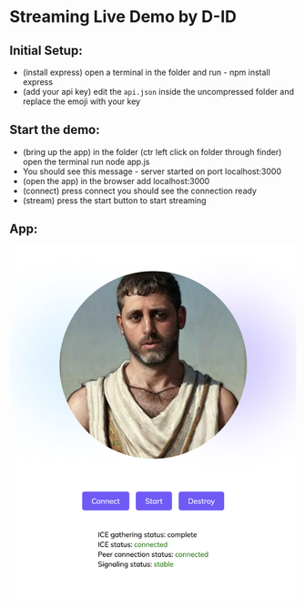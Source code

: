 # Streaming Live Demo by D-ID

## Initial Setup:
* (install express) open a terminal in the folder and run  - npm install express
* (add your api key) edit the `api.json` inside the uncompressed folder and replace the emoji with your key


## Start the demo:
* (bring up the app) in the folder (ctr left click on folder through finder) open the terminal run node app.js 
* You should see this message - server started on port localhost:3000
* (open the app) in the browser add localhost:3000
* (connect) press connect you should see the connection ready 
* (stream) press the start button to start streaming

## App:
![app](./app.png)
